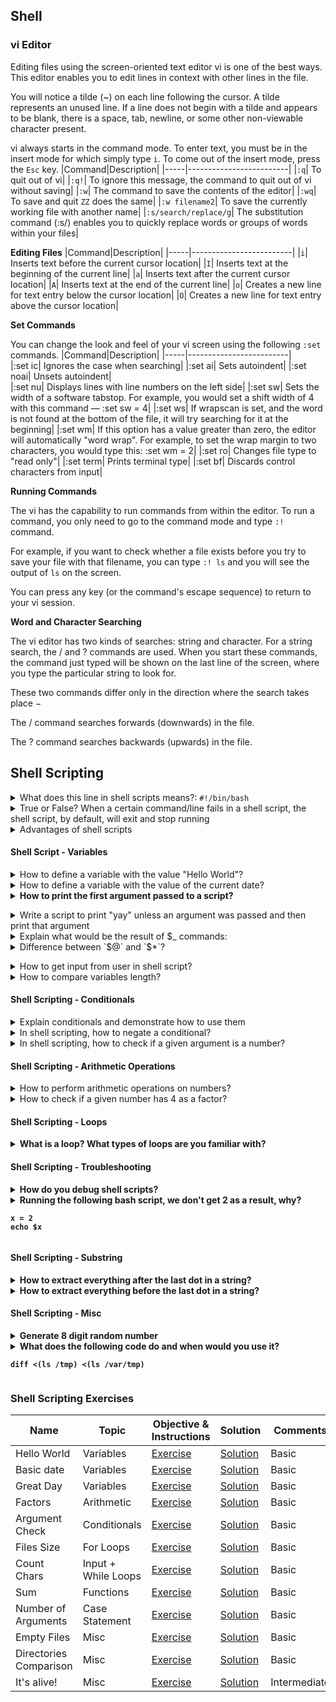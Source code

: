 ## Shell

### vi Editor

Editing files using the screen-oriented text editor vi is one of the best ways. This editor enables you to edit lines in context with other lines in the file.

You will notice a tilde (~) on each line following the cursor. A tilde represents an unused line. If a line does not begin with a tilde and appears to be blank, there is a space, tab, newline, or some other non-viewable character present.

vi always starts in the command mode. To enter text, you must be in the insert mode for which simply type `i`. To come out of the insert mode, press the `Esc` key.
|Command|Description|
|-----|-------------------------|
|`:q`| To quit out of vi|
|`:q!`| To ignore this message, the command to quit out of vi without saving|
|`:w`| The command to save the contents of the editor|
|`:wq`| To save and quit `ZZ` does the same|
|`:w filename2`| To save the currently working file with another name|
|`:s/search/replace/g`| The substitution command (:s/) enables you to quickly replace words or groups of words within your files|

**Editing Files**
|Command|Description|
|-----|-------------------------|
|`i`| Inserts text before the current cursor location|
|`I`| Inserts text at the beginning of the current line|
|`a`| Inserts text after the current cursor location|
|`A`| Inserts text at the end of the current line|
|`o`| Creates a new line for text entry below the cursor location|
|`O`| Creates a new line for text entry above the cursor location|

**Set Commands**

You can change the look and feel of your vi screen using the following `:set` commands.
|Command|Description|
|-----|-------------------------|	
|:set ic| Ignores the case when searching|
|:set ai| Sets autoindent|
|:set noai| Unsets autoindent|	
|:set nu| Displays lines with line numbers on the left side|
|:set sw| Sets the width of a software tabstop. For example, you would set a shift width of 4 with this command — :set sw = 4|
|:set ws| If wrapscan is set, and the word is not found at the bottom of the file, it will try searching for it at the beginning|
|:set wm| If this option has a value greater than zero, the editor will automatically "word wrap". For example, to set the wrap margin to two characters, you would type this: :set wm = 2|
|:set ro| Changes file type to "read only"|
|:set term| Prints terminal type|
|:set bf| Discards control characters from input|

**Running Commands**

The vi has the capability to run commands from within the editor. To run a command, you only need to go to the command mode and type `:!` command.

For example, if you want to check whether a file exists before you try to save your file with that filename, you can type `:! ls` and you will see the output of `ls` on the screen.

You can press any key (or the command's escape sequence) to return to your vi session.

**Word and Character Searching**

The vi editor has two kinds of searches: string and character. For a string search, the / and ? commands are used. When you start these commands, the command just typed will be shown on the last line of the screen, where you type the particular string to look for.

These two commands differ only in the direction where the search takes place −

The / command searches forwards (downwards) in the file.

The ? command searches backwards (upwards) in the file.



## Shell Scripting

<details>
<summary>What does this line in shell scripts means?: <code>#!/bin/bash</code></summary><br>

`#!/bin/bash`

/bin/bash is the most common shell used as default shell for user login of the linux system. The shell’s name is an acronym for Bourne-again shell. Bash can execute the vast majority of scripts and thus is widely used because it has more features, is well developed and better syntax.

</details>


<details>
<summary>True or False? When a certain command/line fails in a shell script, the shell script, by default, will exit and stop running</summary><br>

Depends on the language and settings used.
In case of a bash script even after a command fails, it will continue to execute next line(s). 
Let's see an example, create a simple `hello.sh` script.
We have a statement that‘s guaranteed to fail.
```bash
#!/bin/bash
echo hello
cat non-existing-file
echo world
```
If executed, this script will produce an output. Execution doesn't stop, but "world" is still outputted −
```bash
$ ./hello.sh
hello
cat: non-existing-file: No such file or directory
world
```
We also got a 0 exit code for our script which indicates everything went well.
```bash
$ echo $?
0
```
If we want to make a shell script exit whenever any command within the script fails, you can use the set -e option. This option tells the shell to exit immediately if any command within the script exits with a non-zero status.

Unfortunately, this solution won't help if your script contains piped statements. If we want to run multiple commands without failing if any one fails, let's add -o pipefail to the first command. `set -eo pipefail`
</details>

<details>
<summary>Advantages of shell scripts</summary><br>

  * Shell scripting is meant to be simple and efficient. 

  * It uses the same syntax in the script as it would on the shell command line, removing any interpretation issues.
  * Writing code for a shell script is also faster and requires less of learning curve than other programming languages.
  * The module we need doesn't exist (perhaps a weak point because most CM technologies allow to use what is known as "shell" module)
  * We are delivering the scripts to customers who don't have access to the public network and don't necessarily have Ansible installed on their systems.
</details>

#### Shell Script - Variables

<details>
<summary>How to define a variable with the value "Hello World"?</summary><br>

`HW="Hello World`
</details>

<details>
<summary>How to define a variable with the value of the current date?</summary><br>

`DATE=$(date)`
</details>

<details>
<summary><b>How to print the first argument passed to a script?</b></summary><br>

`echo $1`
</b></details>

<details>
<summary>Write a script to print "yay" unless an argument was passed and then print that argument</summary><br>

```
echo "${1:-yay}"
```
</details>


<details>
<summary>Explain what would be the result of $_ commands:</summary>

`$0` - Name of the script

`$n` - `$1` to `$9` - Arguments to the script. $1 is the first argument and so on.

`$@` - All the arguments

`$#` - Number of arguments in the script

`$?` - Return code of the previous command

`$$` - Process identification number (PID) for the current script

`$*` - It stores complete set of positional parameter in a single string

`$!` - check PID of last background Job

`!!` - Entire last command, including arguments. A common pattern is to execute a command only for it to fail due to missing permissions; you can quickly re-execute the command with sudo by doing sudo !!

`$_` - Last argument from the last command.


</details>

<details>
<summary>Difference between `$@` and `$*`?</summary><br><b>

`$@` is an array of all the arguments passed to the script
`$*` is a single string of all the arguments passed to the script
</b></details>

<details>
<summary>How to get input from user in shell script?</summary><br>

By using read in your shell scripts, you can prompt the user for input and store the results in a variable. You can also use read to read in one value using a variable to prompt the user for another value. 

This tells the script to prompt the user for input. The text inside the quotes after the -p is displayed to the user when they are prompted. 
```bash
$ read -p "What is your name? " my_var
```
The read command provides the silent mode option with “-s” to hide the input characters from the screen. A sample script to take password input from the user.
```bash
read -s -p "Enter a Password: " my_var
```
</details>

<details>
<summary>How to compare variables length?</summary><br>

```
if [[ ${#string} != ${#string_two} ]]; then
    run command
fi
```
</details>

#### Shell Scripting - Conditionals

<details>
<summary>Explain conditionals and demonstrate how to use them</summary><br>

**if statement**

This block will process if specified condition is true.

Syntax:
```bash
if [ expression ]
then
   statement
fi
```

**if-else statement**

If specified condition is not true in if part then else part will be execute.

Syntax
```bash
if [ expression ]
then
   statement1
else
   statement2
fi
```

**if..elif..else..fi statement (Else If ladder)**

To use multiple conditions in one if-else block, then elif keyword is used in shell. If expression1 is true then it executes statement 1 and 2, and this process continues. If none of the condition is true then it processes else part.

Syntax

```bash
if [ expression1 ]
then
   statement1
   statement2
   .
   .
elif [ expression2 ]
then
   statement3
   statement4
   .
   .
else
   statement5
fi
```

**if..then..else..if..then..fi..fi..(Nested if)**

Nested if-else block can be used when, one condition is satisfies then it again checks another condition. In the syntax, if expression1 is false then it processes else part, and again expression2 will be check.

Syntax:
```bash
if [ expression1 ]
then
   statement1
   statement2
   .
else
   if [ expression2 ]
   then
      statement3
      .
   fi
fi
```
eg:
```bash
#Initializing two variables 
a=10 
b=20 

#Check whether they are equal 
if [ $a == $b ] 
then 
	echo "a is equal to b"
fi 

#Check whether they are not equal 
if [ $a != $b ] 
then 
	echo "a is not equal to b"
fi 

```

**Switch statement**

case statement works as a switch statement if specified value match with the pattern then it will execute a block of that particular pattern
When a match is found all of the associated statements until the double semicolon (;;) is executed.
A case will be terminated when the last command is executed.
If there is no match, the exit status of the case is zero.

Syntax:
```bash
case  in
   Pattern 1) Statement 1;;
   Pattern n) Statement n;;
esac
```
```bash
CARS="bmw"

#Pass the variable in string 
case "$CARS" in 
	#case 1 
	"mercedes") echo "Headquarters - Affalterbach, Germany" ;; 
	
	#case 2 
	"audi") echo "Headquarters - Ingolstadt, Germany" ;; 
	
	#case 3 
	"bmw") echo "Headquarters - Chennai, Tamil Nadu, India" ;; 
esac 
```
</details>

<details>
<summary>In shell scripting, how to negate a conditional?</summary><br><b>
</b></details>

<details>
<summary>In shell scripting, how to check if a given argument is a number?</summary><br><b>

```
regex='^[0-9]+$'
if [[ ${var//*.} =~ $regex ]]; then
...
```
</b></details>

#### Shell Scripting - Arithmetic Operations

<details>
<summary>How to perform arithmetic operations on numbers?</summary><br>

One way: `$(( 1 + 2 ))`
Another way: `expr 1 + 2`
</details>


<details>
<summary>How to check if a given number has 4 as a factor?</summary><br><b>

`if [ $(($1 % 4)) -eq 0 ]; then`
</details>

#### Shell Scripting - Loops

<details>
<summary>What is a loop? What types of loops are you familiar with?</summary><br>

**While Loop**

The while loop executes the given commands until the given condition remains true; the until loop executes until a given condition becomes true.

Syntax

```bash
while [ condition ]
do
command1
command2
done
```

All the loops support nesting concept which means you can put one loop inside another similar one or different loops. This nesting can go up to unlimited number of times based on your requirement.

Syntax

```bash
while command1 ; # this is loop1, the outer loop
do
   Statement(s) to be executed if command1 is true

   while command2 ; # this is loop2, the inner loop
   do
      Statement(s) to be executed if command2 is true
   done

   Statement(s) to be executed if command1 is true
done
```
eg
```bash
#!/bin/sh

a=0
while [ "$a" -lt 10 ]    # this is loop1
do
   b="$a"
   while [ "$b" -ge 0 ]  # this is loop2
   do
      echo -n "$b "
      b=`expr $b - 1`
   done
   echo
   a=`expr $a + 1`
done
```

**For Loop**

For loop is another type of looping statement to execute a set of commands for a certain number of times.

Syntax:
```bash
for var in list
do
command 1
command 2
done
```

eg:

```bash
#!/bin/sh

for var in 0 1 2 3 4 5 6 7 8 9
do
   echo $var
done
```

**Until Loop**

Until loop is one of the looping statements in the shell scripting and this looping statement is similar to the while loop statement which we have discussed earlier. The difference between two is, it will execute the body of the loop until the conditional statement becomes true whereas while loop executes commands if the condition is true. 

Syntax:

```bash
until [ conditional statement ]
do
command1
command2
done
```
eg:
```bash
number = 1
until [ $number –gt 10 ]
do
echo $number
((number++))
done
```

**Select Loop**
The select loop provides an easy way to create a numbered menu from which users can select options. It is useful when you need to ask the user to choose one or more items from a list of choices.

Syntax
```bash
select var in word1 word2 ... wordN
do
   Statement(s) to be executed for every word.
done
```
eg:
```bash
#!/bin/ksh

select DRINK in tea cofee water juice appe all none
do
   case $DRINK in
      tea|cofee|water|all) 
         echo "Go to canteen"
         ;;
      juice|appe)
         echo "Available at home"
      ;;
      none) 
         break 
      ;;
      *) echo "ERROR: Invalid selection" 
      ;;
   esac
done
```
</details>



#### Shell Scripting - Troubleshooting

<details>
<summary>How do you debug shell scripts?</summary><br>

You need to pass the -x or -v argument to bash shell to walk through each line in the script.

Using the -x option to debug a bash shell script

Run a shell script with -x option. The syntax is:
```bash
bash -x script-name
bash -x domains.sh
```
Bash shell offers debugging options which can be turn on or off using the set command:

`set -x` : Display commands and their arguments as they are executed.
`set -v` : Display shell input lines as they are read.

Example

You can use above two command in shell script itself:
```bash
#!/bin/bash
clear
 
# turn on debug mode
set -x
for f in *
do
   file $f
done
# turn OFF debug mode
set +x
ls
# more commands
```
You can replace the standard Shebang line:

`#!/bin/bash`

with the following (for debugging) code:

`#!/bin/bash -xv`

**Debugging Common Bash Shell Scripting Errors**

Bash or sh or ksh gives various error messages on screen and in many case the error message may not provide detailed information.

When you write your first hello world bash shell script, you might end up getting an error that read as follows:

```bash
bash: ./hello.sh: Permission denied
```
Set permission using chmod command:
```bash
chmod +x hello.sh
./hello.sh
bash hello.sh
```

End of file unexpected Error

If you are getting an End of file unexpected error message, open your script file and and make sure it has both opening and closing quotes. In this example, the echo statement has an opening quote but no closing quote:
```bash
#!/bin/bash
...
....
echo 'Error: File not found
                                        ^^^^^^^
                                        missing quote
```
Also make sure you check for missing parentheses and braces ({}):
```bash
#!/bin/bash
.....
[ ! -d $DIRNAME ] && { echo "Error: Chroot dir not found"; exit 1;
                                                                    ^^^^^^^^^^^^^
                                                                    missing brace }
...
```
Missing Keywords Such As fi, esac, ;;, etc.

If you missed ending keyword such as fi or ;; you will get an error such as as “xxx unexpected”. So make sure all nested if and case statements ends with proper keywords. 

Tip: 
Turn On Syntax Highlighting when using vim text editor

Most modern text editors allows you to set syntax highlighting option. This is useful to detect syntax and prevent common errors such as opening or closing quote. You can see bash script in different colors. 

And use `man` and `help` to get list of all valid use cases for all commands


</details>

<details>
<summary>Running the following bash script, we don't get 2 as a result, why?

```
x = 2
echo $x
```
</summary><br>

Should be `x=2`
</details>

#### Shell Scripting - Substring

<details>
<summary>How to extract everything after the last dot in a string?</summary><br>

`${var//*.}`
</details>

<details>
<summary>How to extract everything before the last dot in a string?</summary><br>

${var%.*}
</details>

#### Shell Scripting - Misc

<details>
<summary>Generate 8 digit random number</summary><br>
```bash
rand=''
for i in {1..9}; do
    rand="${rand}$(( $RANDOM % 10 ))"
done

echo $rand
```
</details>

<details>
<summary>Can you give an example to some Bash best practices?</summary><br><b>
</b></details>

<details>
<summary>What is the ternary operator? How do you use it in bash?</summary><br>

The ternary operator is a compact and efficient way to write conditional expressions. It’s a shorthand way of writing an if-else statement that returns a value.

```bash
((condition ? value_if_true : value_if_false))

a=1; b=2
z=$((a > b ? a : b))
echo "$z"
2
```
</details>

<details>
<summary>What does the following code do and when would you use it?

<code>diff <(ls /tmp) <(ls /var/tmp)</code>

</summary><br>
It is called 'process substitution'. 

It provides a way to pass the output of a command to another command when using a pipe <code>|</code> is not possible. It can be used when a command does not support <code>STDIN</code> or you need the output of multiple commands.

https://superuser.com/a/1060002/167769

</details>


### Shell Scripting Exercises

|Name|Topic|Objective & Instructions|Solution|Comments|
|--------|--------|------|----|----|
|Hello World|Variables|[Exercise](hello_world.md)|[Solution](solutions/hello_world.md) | Basic
|Basic date|Variables|[Exercise](basic_date.md)|[Solution](solutions/basic_date.md) | Basic
|Great Day|Variables|[Exercise](great_day.md)|[Solution](solutions/great_day.md) | Basic
|Factors|Arithmetic|[Exercise](factors.md)|[Solution](solutions/factors.md) | Basic
|Argument Check|Conditionals|[Exercise](argument_check.md)|[Solution](solutions/argument_check.md) | Basic
|Files Size|For Loops|[Exercise](files_size.md)|[Solution](solutions/files_size.md) | Basic
|Count Chars|Input + While Loops|[Exercise](count_chars.md)|[Solution](solutions/count_chars.md) | Basic
|Sum|Functions|[Exercise](sum.md)|[Solution](solutions/sum.md) | Basic
|Number of Arguments|Case Statement|[Exercise](num_of_args.md)|[Solution](solutions/num_of_args.md) | Basic
|Empty Files|Misc|[Exercise](empty_files.md)|[Solution](solutions/empty_files.md) | Basic
|Directories Comparison|Misc|[Exercise](directories_comparison.md)|[Solution](solutions/directories_comparison.md) | Basic
|It's alive!|Misc|[Exercise](host_status.md)|[Solution](solutions/host_status.md) | Intermediate
